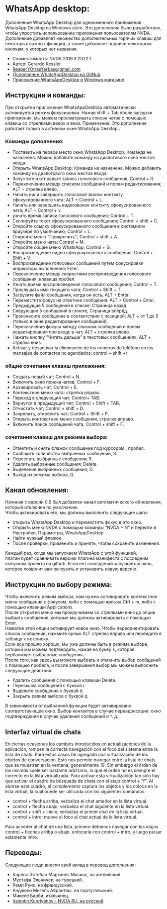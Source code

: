 # WhatsApp desktop:

Дополнение WhatsApp Desktop для одноименного приложения WhatsApp Desktop из Windows store.
Это дополнение было разработано, чтобы упростить использование приложения пользователям NVDA. Дополнение добавляет множество дополнительных горячих клавиш для некоторых важных функций, а также добавляет подписи некоторым кнопкам, у которых нет названия.


* Совместимость: NVDA 2019.3 2022.1
* Автор: Gerardo Kessler
* [ReaperYOtrasYerbas@gmail.com](mailto:ReaperYOtrasYerbas@gmail.com)
* [Дополнение WhatsAppDesktop на GitHub](https://github.com/GerardKessler/WhatsApp-desktop)
* [Приложение WhatsAppDesktop в Windows магазине](https://www.microsoft.com/ru-ru/p/whatsapp-desktop/9nksqgp7f2nh#activetab=pivot:overviewtab)

## Инструкции и команды:
При открытии приложения WhatsAppDesktop автоматически активируется режим фокусировки.
Нажав shift + Tab после загрузки приложения, мы можем просматривать список чатов с помощью клавиш со стрелками вверх и вниз.
Примечание: Это дополнение работает только в активном окне WhatsApp Desktop..

### Команды дополнения:

* Поставить на первое место окно WhatsApp Desktop; Команда не назначена. Можно добавить команду из диалогового окна жестов ввода.
* Открыть WhatsApp Desktop; Команда не назначена. Можно добавить команду из диалогового окна жестов ввода.
* Запустите и отправьте запись голосового сообщения; Control + R.
* Переключение между списком сообщений и полем редактирования; ALT + стрелка влево.
* Начать иили завершить голосовой звонок контакту сфокусированного чата; ALT + Control + L.
* Начать или завершить видеозвонок контакту сфокусированного чата; ALT + Control + v.
* узнать время записи голосового сообщения; Control + T.
* Скопируйте текст сфокусированного сообщения; Control + shift + C.
* Откройте ссылку сфокусированного сообщения в системном браузере по умолчанию; Control + L.
* Откройте меню "Прикрепить"; Control + shift + A.
* Откройте меню чата; Control + M.
* Откройте общее меню WhatsApp; Control + G.
* Воспроизведение видео сфокусированного сообщения; Control + Shift + V.
* Воспроизведение голосовых сообщений путем фокусировки индикатора выполнения; Enter.
* Переключение между скоростями воспроизведения голосового сообщения; клавиша пробел.
* Узнать время воспроизведения голосового сообщения; Control + T.
* Прослушать имя текущего чата; Control + Shift + T.
* Загрузите файл сообщения, когда он есть; ALT + Enter.
* Переместите фокус на ответное сообщения. ALT + Control + Enter.
* Предыдущие 5 сообщений в списке: Страница назад.
* Следующие 5 сообщений в списке, Страница вперёд.
* Произнесите сообщение в соответствии с позицией; ALT + от 1 до 9 (только в окне редактирования сообщений).
* Переключение фокуса между списком сообщений и полем редактирования при входе в чат; ALT + стрелка влево.
* Нажать кнопку "Читать дальше" в текстовых сообщениях; ALT + стрелка вниз.
* Activar y desactivar la eliminación de los números de teléfono en los mensajes de contactos no agendados; control + shift +r

### общие сочетания клавиш приложения:

* Создать новый чат; Control + N.
* Включить окно поиска чатов; Control + F.
* Архивировать чат; Control + E.
* Контекстное меню чата: стрелка вправо.
* Переход в следующий чат; Control+ TAB.
* Вернутся в предыдущий чат; Control + Shift + TAB.
* Отчистить чат; Control + shift + D.
* Закрепить, открепить чат; Control + Shift + P.
* Открыть контекстное меню сообщения, стрелка вправо.
* Включить поиск сообщений чата; Control + shift + F.

### сочетания клавиш для режима выбора:

* Отметить и снять флажок сообщение под курсором , пробел.
* Сообщить количество выбранных сообщений, S.
* Переслать выбранные сообщения; R.
* Удалить выбранные сообщения; Delete.
* Выделение выбранных сообщения; D.
* Выход из режима выбора, Q.

## Канал обновления:
Начиная с версии 0.9 был добавлен канал автоматического обновления, который отключен по умолчанию.  
Чтобы активировать его, мы должны выполнить следующие шаги:

* открыть WhatsApp Desktop и переместить фокус в это окно.
* Открыть меню NVDA с помощью команды "NVDA + N" и перейти в Настройки, Параметры, WhatsAppDesktop.
* Найти нужный флажок.
* После проверки, применить и принять, чтобы сохранить изменения.

Каждый раз, когда мы запускаем WhatsApp с этой функцией,  
плагин будет сравнивать версию плагина манифеста с последним выпуском проекта на github. Если нет совпадений запускается окно, которое позволит вам загрузить и установить новую версию.

## Инструкции по выбору режима:
Чтобы включить режим выбора, нам нужно активировать контекстное меню сообщения с фокусом, либо с помощью ярлыка Ctrl + m, либо с помощью клавиши Applications.  
После открытия меню мы прокручиваем со стрелками вниз до опции выбрать 
сообщения, которые мы должны активировать с помощью Enter.  
Нажатие этой опции активирует новое окно. Чтобы переориентировать список сообщений, нажмите ярлык ALT стрелка вправо или перейдите в таблицу к их списку.  
Если все прошло хорошо, мы уже должны быть в режиме выбора, который мы можем подтвердить, нажав на букву s, которая вербализует выбранные сообщения.  
После того, как здесь вы можете выбрать и отменить выбор сообщений с помощью пробела, и после завершения 
выбор мы можем выполнить следующие действия:

* Удалить сообщения с помощью клавиши Delete.
* Пересылка сообщений с буквой r.
* Выделите сообщения с буквой d.
* Закрыть режим выбора с буквой q.

В зависимости от выбранной функции будет активировано соответствующее окно. Выбор контактов в случае переадресации, окно подтверждения в случае удаления сообщений и т. д.

## Interfaz virtual de chats

En ciertas ocasiones los cambios introducidos en actualizaciones de la aplicación, rompen la correcta navegación con el foco del sistema entre la lista de chats.
Para estos casos he agregado una virtualización de los objetos de conversación. Esto  nos permite navegar entre la lista de chats que se muestran en la ventana, generalmente 19. Sin embargo el órden de los mismos suele ser bastante arbitrario, lo que el órden no es siempre el correcto en la lista virtualizada. 
Para activar esta virtualización tan solo hay que activar el cuadro de búsqueda de chats con el atajo control + "f". Al abrirse este cuadro, el complemento captura los objetos y los coloca en la lista virtual, la cual puede ser utilizada con los siguientes comandos:

* control + flecha arriba; verbaliza el chat anterior en la lista virtual.
* control + flecha abajo; verbaliza el chat siguiente en la lista virtual.
* control + shift + inicio; verbaliza el primer chat en la lista virtual.
* control + intro; mueve el foco al chat actual de la lista virtual.

Para acceder al chat de una lista, primero debemos  navegar con los atajos control + flechas arriba o abajo, enfocarla con control + intro, y luego pulsar solamente intro.
 
## Переводы:
Следующие люди внесли свой вклад в перевод дополнения:

* Карлос Эстебан Мартинес Масиас, на английский.
* Мустафа Эльчичек, на турецкий.
* Реми Руис, на французский.
* Анджело Мигель Абрантеш, на португальский.
* Микеле Барби, итальянец.
* [Valentin Kupriyanov - NVDA.RU, на русский](https://nvda.ru)
